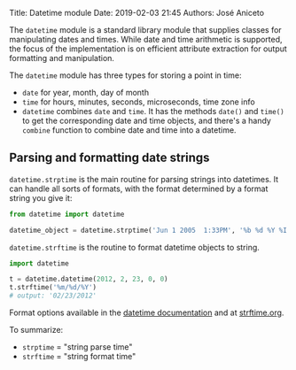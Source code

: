 Title: Datetime module
Date: 2019-02-03 21:45
Authors: José Aniceto


The `datetime` module is a standard library module that supplies classes for manipulating dates and times. While date and time arithmetic is supported, the focus of the implementation is on efficient attribute extraction for output formatting and manipulation.

The `datetime` module has three types for storing a point in time:

* `date` for year, month, day of month
* `time` for hours, minutes, seconds, microseconds, time zone info
* `datetime` combines `date` and `time`. It has the methods `date()` and `time()` to get the corresponding date and time objects, and there's a handy `combine` function to combine date and time into a datetime.


## Parsing and formatting date strings

`datetime.strptime` is the main routine for parsing strings into datetimes. It can handle all sorts of formats, with the format determined by a format string you give it:

```python
from datetime import datetime

datetime_object = datetime.strptime('Jun 1 2005  1:33PM', '%b %d %Y %I:%M%p')
```

`datetime.strftime` is the routine to format datetime objects to string.
```python
import datetime

t = datetime.datetime(2012, 2, 23, 0, 0)
t.strftime('%m/%d/%Y')
# output: '02/23/2012'
```

Format options available in the [datetime documentation](https://docs.python.org/3/library/datetime.html#strftime-and-strptime-behavior) and at [strftime.org](http://strftime.org/).

To summarize:
* `strptime` = "string parse time"
* `strftime` = "string format time"
